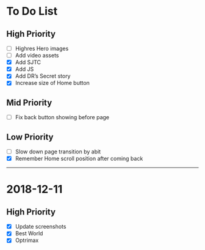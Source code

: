 # To Do List

## High Priority
- [ ] Highres Hero images
- [ ] Add video assets
- [x] Add SJTC
- [x] Add JS
- [x] Add DR’s Secret story
- [x] Increase size of Home button

## Mid Priority
- [ ] Fix back button showing before page

## Low Priority
- [ ] Slow down page transition by abit
- [x] Remember Home scroll position after coming back

---

# 2018-12-11

## High Priority
- [x] Update screenshots
- [x] Best World
- [x] Optrimax